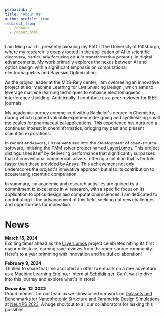 ```yaml
---
permalink: /
title: "About Me"
author_profile: true
redirect_from: 
  - /about/
  - /about.html
---
```


I am Mingxuan Li, presently pursuing my PhD at the University of Pittsburgh, where my research is deeply rooted in the application of AI to scientific discovery, particularly focusing on AI's transformative potential in digital advancements. My work primarily explores the nexus between AI and optics design, with a significant emphasis on computational electromagnetics and Bayesian Optimization.

As the project leader at the MDS-Rely center, I am overseeing an innovative project titled “Machine Learning for EMI Shielding Design”, which aims to leverage machine learning techniques to enhance electromagnetic interference shielding. Additionally, I contribute as a peer reviewer for IEEE journals.

My academic journey commenced with a Bachelor's degree in Chemistry, during which I gained valuable experience designing and synthesizing small molecules for pharmaceutical applications. This experience has nurtured a continued interest in cheminformatics, bridging my past and present scientific explorations.

In recent endeavors, I have ventured into the development of open-source software, initiating the TMM solver project named [LayerLumos](https://github.com/Mil152/LayerLumos). This project distinguishes itself by delivering performance that significantly surpasses that of conventional commercial solvers, offering a solution that is tenfold faster than those provided by Ansys. This achievement not only underscores the project's innovative approach but also its contribution to accelerating scientific computation.

In summary, my academic and research activities are guided by a commitment to excellence in AI research, with a specific focus on its application to optics design and computational sciences. I am dedicated to contributing to the advancement of this field, seeking out new challenges and opportunities for innovation.


News
======
**March 15, 2024**  
Exciting times ahead as the [LayerLumos](https://github.com/Mil152/LayerLumos) project celebrates hitting its first major milestone, earning rave reviews from the open-source community. Here's to a year brimming with innovation and fruitful collaboration!

**February 9, 2024**  
Thrilled to share that I've accepted an offer to embark on a new adventure as a Machine Learning Engineer intern at [Schrödinger](https://newsite.schrodinger.com/). Can't wait to dive into this journey and explore what's in store!

**December 13, 2023**  
Proud moment for our team as we showcased our work on [Datasets and Benchmarks for Nanophotonic Structure and Parametric Design Simulations](https://proceedings.neurips.cc/paper_files/paper/2023/file/0f12c9975ff4f2e44a5a26ef01b0b249-Paper-Datasets_and_Benchmarks.pdf) at [NeurIPS 2023](https://neurips.cc/Conferences/2023). A huge shoutout to all our collaborators for making this possible!
